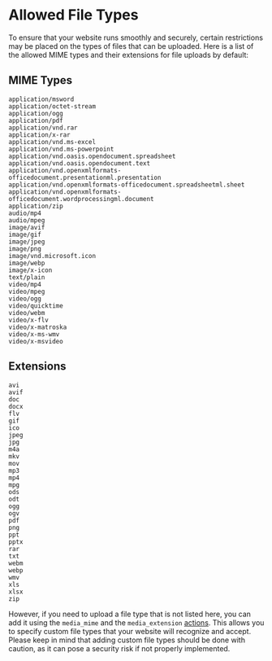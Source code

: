 # Allowed File Types
To ensure that your website runs smoothly and securely, certain restrictions may be placed on the types of files that can be uploaded. Here is a list of the allowed MIME types and their extensions for file uploads by default:


## MIME Types

```
application/msword
application/octet-stream
application/ogg
application/pdf
application/vnd.rar
application/x-rar
application/vnd.ms-excel
application/vnd.ms-powerpoint
application/vnd.oasis.opendocument.spreadsheet
application/vnd.oasis.opendocument.text
application/vnd.openxmlformats-officedocument.presentationml.presentation
application/vnd.openxmlformats-officedocument.spreadsheetml.sheet
application/vnd.openxmlformats-officedocument.wordprocessingml.document
application/zip
audio/mp4
audio/mpeg
image/avif
image/gif
image/jpeg
image/png
image/vnd.microsoft.icon
image/webp
image/x-icon
text/plain
video/mp4
video/mpeg
video/ogg
video/quicktime
video/webm
video/x-flv
video/x-matroska
video/x-ms-wmv
video/x-msvideo
```

## Extensions

```
avi
avif
doc
docx
flv
gif
ico
jpeg
jpg
m4a
mkv
mov
mp3
mp4
mpg
ods
odt
ogg
ogv
pdf
png
ppt
pptx
rar
txt
webm
webp
wmv
xls
xlsx
zip
```


However, if you need to upload a file type that is not listed here, you can add it using the `media_mime` and the `media_extension` [actions](/developer/actions?id=core). This allows you to specify custom file types that your website will recognize and accept. Please keep in mind that adding custom file types should be done with caution, as it can pose a security risk if not properly implemented.




